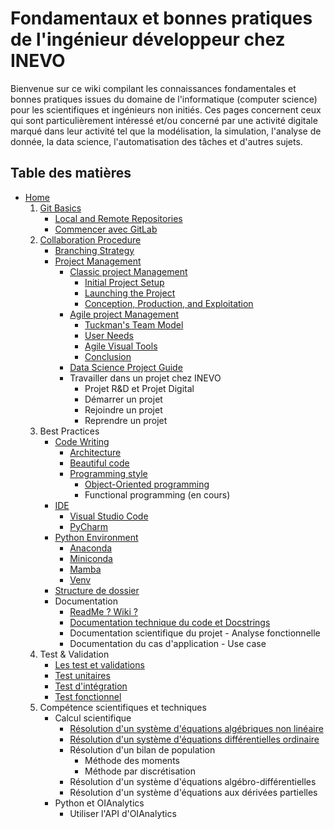 # Fondamentaux et bonnes pratiques de l'ingénieur développeur chez INEVO

Bienvenue sur ce wiki compilant les connaissances fondamentales et bonnes pratiques issues du domaine de l'informatique (computer science) pour les scientifiques et ingénieurs non initiés. Ces pages concernent ceux qui sont particulièrement intéressé et/ou concerné par une activité digitale marqué dans leur activité tel que la modélisation, la simulation, l'analyse de donnée, la data science, l'automatisation des tâches et d'autres sujets.

## Table des matières

- [Home](index.md)
  1. [Git Basics](1-git_basics/git_basics.md)
     - [Local and Remote Repositories](1-git_basics/local_remote_repositories.md)
     - [Commencer avec GitLab](1-git_basics/getting_started_with_gitlab.md)
  2. [Collaboration Procedure](2-collaboration_procedure/collab_procedure.md)
     - [Branching Strategy](2-collaboration_procedure/branching_strategy.md)
     - [Project Management](2-collaboration_procedure/project_management.md)
         - [Classic project Management](2-collaboration_procedure/project_management/A-Classic_Project_Management.md)
             - [Initial Project Setup](2-collaboration_procedure/project_management/A-Classic_Project_Management/i-initialiser_projet.md)
             - [Launching the Project](2-collaboration_procedure/project_management/A-Classic_Project_Management/ii-lancer-projet.md)
             - [Conception, Production, and Exploitation](2-collaboration_procedure/project_management/A-Classic_Project_Management/iii-conception_production_exploitation.md)
         - [Agile project Management](2-collaboration_procedure/project_management/B-Agile_Project_Management.md)
             - [Tuckman's Team Model](2-collaboration_procedure/project_management/B-Agile_Project_Management/i-equipe_modele_tuckman.md)
             - [User Needs](2-collaboration_procedure/project_management/B-Agile_Project_Management/ii-besoin_utilisateur.md)
             - [Agile Visual Tools](2-collaboration_procedure/project_management/B-Agile_Project_Management/iii-outils_visuels_agile.md)
             - [Conclusion](2-collaboration_procedure/project_management/B-Agile_Project_Management/iv-conclusion.md)
         - [Data Science Project Guide](2-collaboration_procedure/project_management/C-Data_Science_Project_Guide.md)
         - Travailler dans un projet chez INEVO
           - Projet R&D et Projet Digital
           - Démarrer un projet
           - Rejoindre un projet
           - Reprendre un projet
         <!-- - [Travailler dans un projet chez INEVO](2-collaboration_procedure/project_management/D-working_at_inevo.md)
           - [Projet R&D et Projet Digital](2-collaboration_procedure/project_management/D-working_at_inevo/digital_project_rd_project.md)
           - [Démarrer un projet](2-collaboration_procedure/project_management/D-working_at_inevo/start_project.md)
           - [Rejoindre un projet](2-collaboration_procedure/project_management/D-working_at_inevo/join_project.md)
           - [Reprendre un projet](2-collaboration_procedure/project_management/D-working_at_inevo/resuming_project.md)   -->
  3. Best Practices
     - [Code Writing](3-bests_practices/code_writing.md)
       - [Architecture](3-bests_practices/code_writing/architecture.md)
       - [Beautiful code](3-bests_practices/code_writing/beautiful_code_pep8.md)
       - [Programming style](3-bests_practices/code_writing/programming_style.md)
         - [Object-Oriented programming](3-bests_practices/code_writing/programming_style/object_oriented_programming.md)
         - Functional programming (en cours)
     - [IDE](3-bests_practices/IDE.md)
         - [Visual Studio Code](3-bests_practices/IDE/visual_studio_code.md)
         - [PyCharm](3-bests_practices/IDE/pycharm.md)
     - [Python Environment](3-bests_practices/python_environment.md)
         - [Anaconda](3-bests_practices/python_environment/anaconda.md)
         - [Miniconda](3-bests_practices/python_environment/miniconda.md)
         - [Mamba](3-bests_practices/python_environment/mamba.md)
         - [Venv](3-bests_practices/python_environment/venv.md)
     - [Structure de dossier](3-bests_practices/repository_structure/project_arborescence.md)
     - Documentation
       - [ReadMe ? Wiki ?](3-bests_practices/documentation/why_read_me_why_wiki.md)
       - [Documentation technique du code et Docstrings](3-bests_practices/documentation/technical_doc_code.md)
       - Documentation scientifique du projet - Analyse fonctionnelle
       - Documentation du cas d'application - Use case
  4. Test & Validation
     - [Les test et validations](4-test_validation/test_valid.md)
     - [Test unitaires](4-test_validation/test_unitaire.md)
     - [Test d'intégration](4-test_validation/test_integration.md)
     - [Test fonctionnel](4-test_validation/test_fonctionnels.md)
  5. Compétence scientifiques et techniques
     - Calcul scientifique
       - [Résolution d'un système d'équations algébriques non linéaire](5-scientific_technical_skills/NLAE_resolution.md)
       - [Résolution d'un système d'équations différentielles ordinaire](5-scientific_technical_skills/ODE_resolution.md)
       - Résolution d'un bilan de population
         - Méthode des moments
         - Méthode par discrétisation
       - Résolution d'un système d'équations algébro-différentielles
       - Résolution d'un système d'équations aux dérivées partielles
     - Python et OIAnalytics
       - Utiliser l'API d'OIAnalytics
